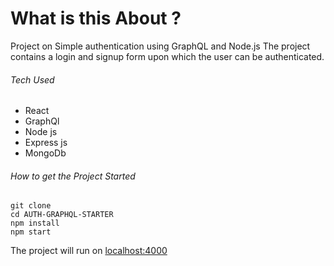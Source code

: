 <h1>What is this About ?  </h1>
Project on Simple authentication using GraphQL and Node.js 
The project contains a login and signup form upon which the user can be authenticated.  

<h6>Tech Used</h6>
<ul>
<li> React </li>
<li> GraphQl </li>
<li> Node js </li>
<li> Express js </li>
<li> MongoDb</li>  
</ul>

<h6>How to get the Project Started</h6>
<code>git clone  <reponame ></code><br>
<code>cd AUTH-GRAPHQL-STARTER </code><br>
<code>npm install </code><br>
<code>npm start  </code>
<br>

The project will run on <u> <a> localhost:4000 </a> </u>


